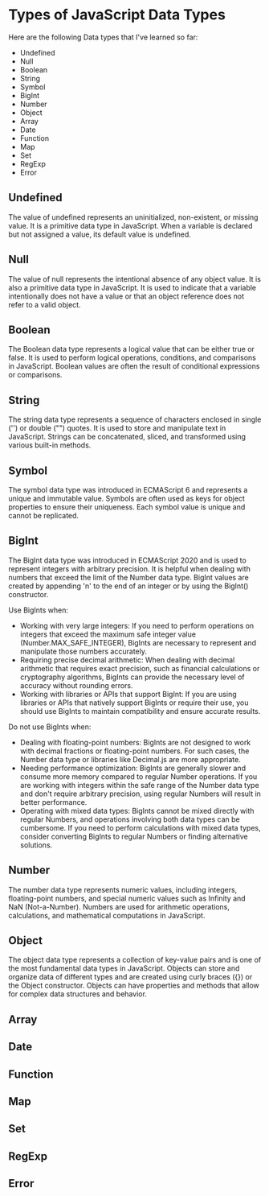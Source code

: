 # Types of JavaScript Data Types
Here are the following Data types that I've learned so far:
- Undefined
- Null
- Boolean
- String
- Symbol
- BigInt
- Number
- Object
- Array
- Date
- Function
- Map
- Set
- RegExp
- Error
## Undefined
The value of undefined represents an uninitialized, non-existent, or missing value. It is a primitive data type in JavaScript. When a variable is declared but not assigned a value, its default value is undefined.
## Null
The value of null represents the intentional absence of any object value. It is also a primitive data type in JavaScript. It is used to indicate that a variable intentionally does not have a value or that an object reference does not refer to a valid object.
## Boolean
The Boolean data type represents a logical value that can be either true or false. It is used to perform logical operations, conditions, and comparisons in JavaScript. Boolean values are often the result of conditional expressions or comparisons.
## String
The string data type represents a sequence of characters enclosed in single ('') or double ("") quotes. It is used to store and manipulate text in JavaScript. Strings can be concatenated, sliced, and transformed using various built-in methods.
## Symbol
The symbol data type was introduced in ECMAScript 6 and represents a unique and immutable value. Symbols are often used as keys for object properties to ensure their uniqueness. Each symbol value is unique and cannot be replicated.
## BigInt
The BigInt data type was introduced in ECMAScript 2020 and is used to represent integers with arbitrary precision. It is helpful when dealing with numbers that exceed the limit of the Number data type. BigInt values are created by appending 'n' to the end of an integer or by using the BigInt() constructor.

Use BigInts when:
- Working with very large integers: If you need to perform operations on integers that exceed the maximum safe integer value (Number.MAX_SAFE_INTEGER), BigInts are necessary to represent and manipulate those numbers accurately.
- Requiring precise decimal arithmetic: When dealing with decimal arithmetic that requires exact precision, such as financial calculations or cryptography algorithms, BigInts can provide the necessary level of accuracy without rounding errors.
- Working with libraries or APIs that support BigInt: If you are using libraries or APIs that natively support BigInts or require their use, you should use BigInts to maintain compatibility and ensure accurate results.

Do not use BigInts when:
- Dealing with floating-point numbers: BigInts are not designed to work with decimal fractions or floating-point numbers. For such cases, the Number data type or libraries like Decimal.js are more appropriate.
- Needing performance optimization: BigInts are generally slower and consume more memory compared to regular Number operations. If you are working with integers within the safe range of the Number data type and don't require arbitrary precision, using regular Numbers will result in better performance.
- Operating with mixed data types: BigInts cannot be mixed directly with regular Numbers, and operations involving both data types can be cumbersome. If you need to perform calculations with mixed data types, consider converting BigInts to regular Numbers or finding alternative solutions.

## Number
The number data type represents numeric values, including integers, floating-point numbers, and special numeric values such as Infinity and NaN (Not-a-Number). Numbers are used for arithmetic operations, calculations, and mathematical computations in JavaScript.
## Object
The object data type represents a collection of key-value pairs and is one of the most fundamental data types in JavaScript. Objects can store and organize data of different types and are created using curly braces ({}) or the Object constructor. Objects can have properties and methods that allow for complex data structures and behavior.
## Array
## Date
## Function
## Map
## Set
## RegExp
## Error
